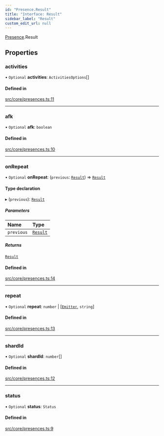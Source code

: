 ```yaml
---
id: "Presence.Result"
title: "Interface: Result"
sidebar_label: "Result"
custom_edit_url: null
---
```


[Presence](../namespaces/Presence.md).Result

## Properties

### activities

• `Optional` **activities**: `ActivitiesOptions`[]

#### Defined in

[src/core/presences.ts:11](https://github.com/sern-handler/handler/blob/2106522/src/core/presences.ts#L11)

___

### afk

• `Optional` **afk**: `boolean`

#### Defined in

[src/core/presences.ts:10](https://github.com/sern-handler/handler/blob/2106522/src/core/presences.ts#L10)

___

### onRepeat

• `Optional` **onRepeat**: (`previous`: [`Result`](Presence.Result.md)) => [`Result`](Presence.Result.md)

#### Type declaration

▸ (`previous`): [`Result`](Presence.Result.md)

##### Parameters

| Name | Type |
| :------ | :------ |
| `previous` | [`Result`](Presence.Result.md) |

##### Returns

[`Result`](Presence.Result.md)

#### Defined in

[src/core/presences.ts:14](https://github.com/sern-handler/handler/blob/2106522/src/core/presences.ts#L14)

___

### repeat

• `Optional` **repeat**: `number` \| [[`Emitter`](Emitter.md), `string`]

#### Defined in

[src/core/presences.ts:13](https://github.com/sern-handler/handler/blob/2106522/src/core/presences.ts#L13)

___

### shardId

• `Optional` **shardId**: `number`[]

#### Defined in

[src/core/presences.ts:12](https://github.com/sern-handler/handler/blob/2106522/src/core/presences.ts#L12)

___

### status

• `Optional` **status**: `Status`

#### Defined in

[src/core/presences.ts:9](https://github.com/sern-handler/handler/blob/2106522/src/core/presences.ts#L9)
